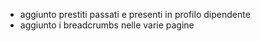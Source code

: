 - aggiunto prestiti passati e presenti in profilo dipendente
- aggiunto i breadcrumbs nelle varie pagine